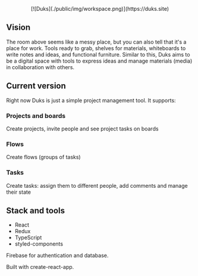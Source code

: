 <div align="center">
  [![Duks](./public/img/workspace.png)](https://duks.site)
</div>

## Vision

The room above seems like a messy place, but you can also tell that it's a place for work. Tools ready to grab, shelves for materials, whiteboards to write notes and ideas, and functional furniture. Similar to this, Duks aims to be a digital space with tools to express ideas and manage materials (media) in collaboration with others.


## Current version
Right now Duks is just a simple project management tool. It supports:

### Projects and boards

Create projects, invite people and see project tasks on boards

### Flows

Create flows (groups of tasks)

### Tasks

Create tasks: assign them to different people, add comments and manage their state


## Stack and tools

- React
- Redux
- TypeScript
- styled-components

Firebase for authentication and database.

Built with create-react-app.